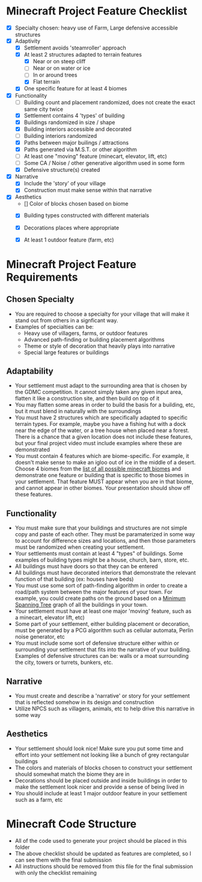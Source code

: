 
# Minecraft Project Feature Checklist
- [x] Specialty chosen: heavy use of Farm, Large defensive accessible structures
- [x] Adaptivity
  - [x] Settlement avoids 'steamroller' approach
  - [x] At least 2 structures adapted to terrain features
    - [x] Near or on steep cliff
    - [ ] Near or on water or ice
    - [ ] In or around trees
    - [x] Flat terrain
  - [x] One specific feature for at least 4 biomes
- [x] Functionality
  - [ ] Building count and placement randomized, does not create the exact same city twice
  - [x] Settlement contains 4 'types' of building
  - [x] Buildings randomized in size / shape
  - [x] Building interiors accessible and decorated  
  - [ ] Building interiors randomized
  - [x] Paths between major builings / attractions
  - [x] Paths generated via M.S.T. or other algorithm
  - [ ] At least one "moving" feature (minecart, elevator, lift, etc)
  - [ ] Some CA / Noise / other generative algorithm used in some form
  - [x] Defensive structure(s) created
- [x] Narrative
  - [x] Include the 'story' of your village
  - [x] Construction must make sense within that narrative
- [x] Aesthetics
  - [] Color of blocks chosen based on biome
  - [x] Building types constructed with different materials
  - [x] Decorations places where appropriate
  - [x] At least 1 outdoor feature (farm, etc)


# Minecraft Project Feature Requirements
## Chosen Specialty

- You are required to choose a specialty for your village that will make it stand out from others in a signficant way.
- Examples of specialties can be:
  - Heavy use of villagers, farms, or outdoor features
  - Advanced path-finding or building placement algorithms
  - Theme or style of decoration that heavily plays into narrative
  - Special large features or buildings 

## Adaptability

- Your settlement must adapt to the surrounding area that is chosen by the GDMC competition. It cannot simply taken any given input area, flatten it like a construction site, and then build on top of it
- You may flatten some areas in order to build the basis for a building, etc, but it must blend in naturally with the surroundings
- You must have 2 structures which are specifically adapted to specific terrain types. For example, maybe you have a fishing hut with a dock near the edge of the water, or a tree house when placed near a forest. There is a chance that a given location does not include these features, but your final project video must include examples where these are demonstrated
- You must contain 4 features which are biome-specific. For example, it doesn't make sense to make an igloo out of ice in the middle of a desert. Choose 4 biomes from the [list of all possible minecraft biomes](https://help.minecraft.net/hc/en-us/articles/360046470431-Minecraft-Types-of-Biomes) and demonstrate one feature or building that is specific to those biomes in your settlement. That feature MUST appear when you are in that biome, and cannot appear in other biomes. Your presentation should show off these features.

## Functionality

- You must make sure that your buildings and structures are not simple copy and paste of each other. They must be paramaterized in some way to account for difference sizes and locations, and then those parameters must be randomized when creating your settlement. 
- Your settlements must contain at least 4 "types" of buildings. Some examples of building types might be a house, church, barn, store, etc.
- All buildings must have doors so that they can be entered 
- All buildings must have decorated interiors that demonstrate the relevant function of that building (ex: houses have beds)
- You must use some sort of path-finding algorithm in order to create a road/path system between the major features of your town. For example, you could create paths on the ground based on a [Minimum Spanning Tree](https://en.wikipedia.org/wiki/Minimum_spanning_tree) graph of all the buildings in your town.
- Your settlement must have at least one major 'moving' feature, such as a minecart, elevator lift, etc)
- Some part of your settlement, either building placement or decoration, must be generated by a PCG algorithm such as cellular automata, Perlin noise generator, etc
- You must include some sort of defensive structure either within or surrounding your settlement that fits into the narrative of your building. Examples of defensive structures can be: walls or a moat surrounding the city, towers or turrets, bunkers, etc.

## Narrative

- You must create and describe a 'narrative' or story for your settlement that is reflected somehow in its design and construction
- Utilize NPCS such as villagers, animals, etc to help drive this narrative in some way

## Aesthetics

- Your settlement should look nice! Make sure you put some time and effort into your settlement not looking like a bunch of grey rectangular buildings
- The colors and materials of blocks chosen to construct your settlement should somewhat match the biome they are in
- Decorations should be placed outside and inside buildings in order to make the settlement look nicer and provide a sense of being lived in
- You should include at least 1 major outdoor feature in your settlement such as a farm, etc

# Minecraft Code Structure

- All of the code used to generate your project should be placed in this folder
- The above checklist should be updated as features are completed, so I can see them with the final submission
- All instructions should be removed from this file for the final submission with only the checklist remaining
